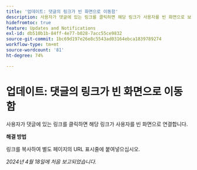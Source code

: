 ```yaml
---
title: '업데이트: 댓글의 링크가 빈 화면으로 이동함'
description: 사용자가 댓글에 있는 링크를 클릭하면 해당 링크가 사용자를 빈 화면으로 보냅니다. 해결 방법을 사용할 수 있습니다.
hidefromtoc: true
feature: Updates and Notifications
exl-id: db510b1b-84ff-4e77-b028-7acc55ce9832
source-git-commit: 1bc69d197e26e8c5543ad03164ebca1839789274
workflow-type: tm+mt
source-wordcount: '81'
ht-degree: 74%

---
```


# 업데이트: 댓글의 링크가 빈 화면으로 이동함

<!--

>[!NOTE]
>
>This issue was fixed on April 25, 2024.

-->

사용자가 댓글에 있는 링크를 클릭하면 해당 링크가 사용자를 빈 화면으로 연결합니다.

**해결 방법**

링크를 복사하여 별도 페이지의 URL 표시줄에 붙여넣으십시오.

_2024년 4월 18일에 처음 보고되었습니다._
